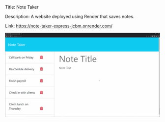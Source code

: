 Title: Note Taker

Description: A website deployed using Render that saves notes.

Link: https://note-taker-express-jcbm.onrender.com/

![demo gif](Assets/11-express-homework-demo.gif)